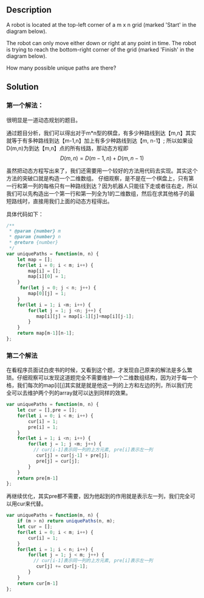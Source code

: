 ## Description

A robot is located at the top-left corner of a m x n grid (marked 'Start' in the diagram below).

The robot can only move either down or right at any point in time. The robot is trying to reach the bottom-right corner of the grid (marked 'Finish' in the diagram below).

How many possible unique paths are there?


## Solution

### 第一个解法：

很明显是一道动态规划的题目。

通过题目分析，我们可以得出对于m*n型的棋盘，有多少种路线到达【m,n】其实就等于有多种路线到达【m-1,n】加上有多少种路线到达【m, n-1】;
所以如果设D(m,n)为到达【m,n】点的所有线路，那动态方程即
$$ D(m,n) = D(m-1,n) + D(m,n-1) $$

虽然把动态方程写出来了，我们还需要用一个较好的方法用代码去实现。其实这个方法的突破口就是构造一个二维数组。
仔细观察，是不是在一个棋盘上，只有第一行和第一列的每格只有一种路线到达？因为机器人只能往下走或者往右走，所以我们可以先构造出一个第一行和第一列全为1的二维数组，然后在求其他格子的最短路线时，直接用我们上面的动态方程得出。

具体代码如下：

```js
/**
 * @param {number} m
 * @param {number} n
 * @return {number}
 */
var uniquePaths = function(m, n) {
    let map = [];
    for(let i = 0; i < m; i++) {
        map[i] = [];
        map[i][0] = 1;
    }
     for(let j = 0; j < n; j++) {
        map[0][j] = 1;
    }
    for(let i = 1; i <m; i++) {
        for(let j = 1; j <n; j++) {
           map[i][j] = map[i-1][j]+map[i][j-1];
        }
    }
    return map[m-1][n-1];
};
```
### 第二个解法
在看程序员面试白皮书的时候，又看到这个题，才发现自己原来的解法是多么繁琐。仔细观察可以发现这道题完全不需要维护一个二维数组结构，因为对于每一个格，我们每次的map[i][j]其实就是就是他这一列的上方和左边的列，所以我们完全可以去维护两个列的array就可以达到同样的效果。
```js
var uniquePaths = function(m, n) {
    let cur = [],pre = [];
    for(let i = 0; i < m; i++) {
        cur[i] = 1;
        pre[i] = 1;
    }
    for(let i = 1; i <n; i++) {
        for(let j = 1; j <m; j++) {
          // cur[i-1]表示同一列的上方元素, pre[i]表示左一列
           cur[j] = cur[j-1] + pre[j];
           pre[j] = cur[j];
        }
    }
    return pre[m-1]
};
```

再继续优化，其实pre都不需要，因为他起到的作用就是表示左一列，我们完全可以用cur来代替。

```js
var uniquePaths = function(m, n) {
    if (m > n) return uniquePaths(n, m);
    let cur = [];
    for(let i = 0; i < m; i++) {
        cur[i] = 1;
    }
    for(let i = 1; i < n; i++) {
        for(let j = 1; j < m; j++) {
          // cur[i-1]表示同一列的上方元素, pre[i]表示左一列
           cur[j] += cur[j-1];
        }
    }
    return cur[m-1]
};
```
